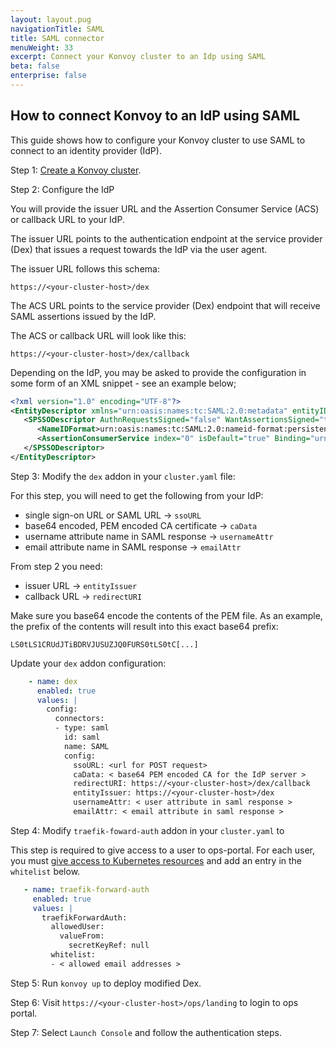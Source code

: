 ```yaml
---
layout: layout.pug
navigationTitle: SAML
title: SAML connector
menuWeight: 33
excerpt: Connect your Konvoy cluster to an Idp using SAML
beta: false
enterprise: false
---
```


## How to connect Konvoy to an IdP using SAML

This guide shows how to configure your Konvoy cluster to use SAML to connect to an identity provider (IdP).

Step 1: [Create a Konvoy cluster](/mesosphere/dcos/2.0/administering-clusters/locate-public-agent/).

Step 2: Configure the IdP

You will provide the issuer URL and the Assertion Consumer Service (ACS) or callback URL to your IdP.

The issuer URL points to the authentication endpoint at the service provider (Dex) that issues a request towards the IdP via the user agent.

The issuer URL follows this schema:

```text
https://<your-cluster-host>/dex
```

The ACS URL points to the service provider (Dex) endpoint that will receive SAML assertions issued by the IdP.

The ACS or callback URL will look like this:

```text
https://<your-cluster-host>/dex/callback
```

Depending on the IdP, you may be asked to provide the configuration in some form of an XML snippet - see an example below;

```xml
<?xml version="1.0" encoding="UTF-8"?>
<EntityDescriptor xmlns="urn:oasis:names:tc:SAML:2.0:metadata" entityID="https://<your-cluster-host>/dex">
   <SPSSODescriptor AuthnRequestsSigned="false" WantAssertionsSigned="true" protocolSupportEnumeration="urn:oasis:names:tc:SAML:2.0:protocol">
      <NameIDFormat>urn:oasis:names:tc:SAML:2.0:nameid-format:persistent</NameIDFormat>
      <AssertionConsumerService index="0" isDefault="true" Binding="urn:oasis:names:tc:SAML:2.0:bindings:HTTP-POST" Location="https://<your-cluster-host>/dex/callback" />
   </SPSSODescriptor>
</EntityDescriptor>
```

Step 3: Modify the `dex` addon in your `cluster.yaml` file:

For this step, you will need to get the following from your IdP:

- single sign-on URL or SAML URL -> `ssoURL`
- base64 encoded, PEM encoded CA certificate -> `caData`
- username attribute name in SAML response -> `usernameAttr`
- email attribute name in SAML response -> `emailAttr`

From step 2 you need:

- issuer URL -> `entityIssuer`
- callback URL -> `redirectURI`

Make sure you base64 encode the contents of the PEM file. As an example, the prefix of the contents will result into this exact base64 prefix:

```text
LS0tLS1CRUdJTiBDRVJUSUZJQ0FURS0tLS0tC[...]
```

Update your `dex` addon configuration:

```yaml
    - name: dex
      enabled: true
      values: |
        config:
          connectors:
          - type: saml
            id: saml
            name: SAML
            config:
              ssoURL: <url for POST request>
              caData: < base64 PEM encoded CA for the IdP server >
              redirectURI: https://<your-cluster-host>/dex/callback
              entityIssuer: https://<your-cluster-host>/dex
              usernameAttr: < user attribute in saml response >
              emailAttr: < email attribute in saml response >
```

Step 4: Modify `traefik-foward-auth` addon in your `cluster.yaml` to

This step is required to give access to a user to ops-portal. For each user, you must [give access to Kubernetes resources](../rbac) and add an entry in the `whitelist` below.

```yaml
   - name: traefik-forward-auth
     enabled: true
     values: |
       traefikForwardAuth:
         allowedUser:
           valueFrom:
             secretKeyRef: null
         whitelist:
         - < allowed email addresses >
```

Step 5: Run `konvoy up` to deploy modified Dex.

Step 6: Visit `https://<your-cluster-host>/ops/landing` to login to ops portal.

Step 7: Select `Launch Console` and follow the authentication steps.
